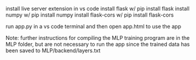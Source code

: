 install live server extension in vs code
install flask w/ pip install flask 
install numpy w/ pip install numpy
install flask-cors w/ pip install flask-cors

run app.py in a vs code terminal and then open app.html to use the app

Note: further instructions for compiling the MLP training program are in the MLP folder, but are not necessary to run the app since the trained data has been saved to MLP/backend/layers.txt